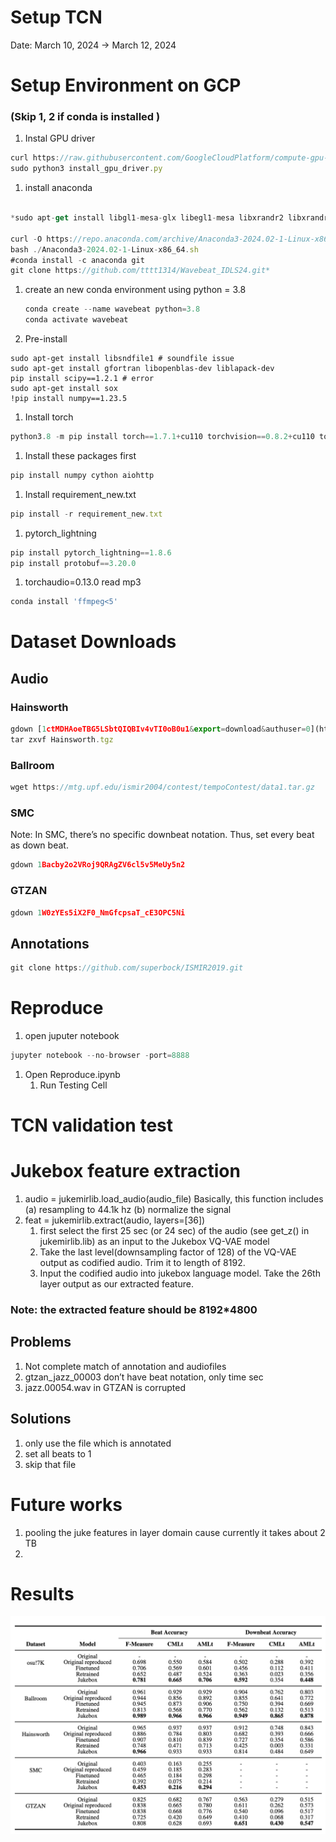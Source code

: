 # Setup TCN

Date: March 10, 2024 → March 12, 2024

# Setup Environment on GCP

### (Skip 1, 2 if conda is installed )

1. Instal GPU driver

```jsx
curl https://raw.githubusercontent.com/GoogleCloudPlatform/compute-gpu-installation/main/linux/install_gpu_driver.py --output install_gpu_driver.py
sudo python3 install_gpu_driver.py
```

1. install anaconda

```jsx

*sudo apt-get install libgl1-mesa-glx libegl1-mesa libxrandr2 libxrandr2 libxss1 libxcursor1 libxcomposite1 libasound2 libxi6 libxtst6

curl -O https://repo.anaconda.com/archive/Anaconda3-2024.02-1-Linux-x86_64.sh
bash ./Anaconda3-2024.02-1-Linux-x86_64.sh
#conda install -c anaconda git
git clone https://github.com/tttt1314/Wavebeat_IDLS24.git*
```

1. create an new conda environment using python = 3.8
    
    ```jsx
    conda create --name wavebeat python=3.8
    conda activate wavebeat
    ```
    
2. Pre-install

```
sudo apt-get install libsndfile1 # soundfile issue
sudo apt-get install gfortran libopenblas-dev liblapack-dev
pip install scipy==1.2.1 # error
sudo apt-get install sox
!pip install numpy==1.23.5
```

1. Install torch 

```jsx
python3.8 -m pip install torch==1.7.1+cu110 torchvision==0.8.2+cu110 torchaudio==0.7.2 -f [https://download.pytorch.org/whl/torch_stable.html](https://download.pytorch.org/whl/torch_stable.html)
```

1. Install these packages first

```jsx
pip install numpy cython aiohttp
```

1. Install requirement_new.txt

```jsx
pip install -r requirement_new.txt
```

1. pytorch_lightning

```jsx
pip install pytorch_lightning==1.8.6
pip install protobuf==3.20.0
```

1. torchaudio=0.13.0 read mp3

```jsx
conda install 'ffmpeg<5'
```

# Dataset Downloads

## Audio

### Hainsworth

```jsx
gdown [1ctMDHAoeTBG5LSbtQIQBIv4vTI0oB0u1&export=download&authuser=0](https://drive.usercontent.google.com/download?id=1ctMDHAoeTBG5LSbtQIQBIv4vTI0oB0u1&export=download&authuser=0)
tar zxvf Hainsworth.tgz
```

### Ballroom

```jsx
wget https://mtg.upf.edu/ismir2004/contest/tempoContest/data1.tar.gz
```

### SMC

Note: In SMC, there’s no specific downbeat notation. Thus, set every beat as down beat.

```python
gdown 1Bacby2o2VRoj9QRAgZV6cl5v5MeUy5n2
```

### GTZAN

```jsx
gdown 1W0zYEs5iX2F0_NmGfcpsaT_cE3OPC5Ni
```

## Annotations

```jsx
git clone https://github.com/superbock/ISMIR2019.git
```

# Reproduce

 1. open juputer notebook

```jsx
jupyter notebook --no-browser -port=8888
```

1. Open Reproduce.ipynb
    1. Run Testing Cell

# TCN validation test

# Jukebox feature extraction
1. audio = jukemirlib.load_audio(audio_file)
   Basically, this function includes (a) resampling to 44.1k hz (b) normalize the signal
3. feat = jukemirlib.extract(audio, layers=[36])
   1. first select the first 25 sec (or 24 sec) of the audio (see get_z() in jukemirlib.lib) as an input to the Jukebox VQ-VAE model
   2. Take the last level(downsampling factor of 128) of the VQ-VAE output as codified audio. Trim it to length of 8192.
   3. Input the codified audio into jukebox language model. Take the 26th layer output as our extracted feature.
   
### Note: the extracted feature should be 8192*4800
   

## Problems

1. Not complete match of annotation and audiofiles
2. gtzan_jazz_00003 don’t have beat notation, only time sec
3. jazz.00054.wav in GTZAN is corrupted

## Solutions

1. only use the file which is annotated
2. set all beats to 1  
3. skip that file

# Future works
1. pooling the juke features in layer domain cause currently it takes about 2 TB
2. 

# Results
![alt text](./wavebeat_results.png)




